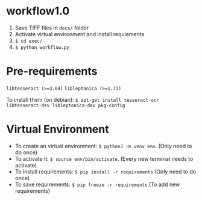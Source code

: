 # workflow1.0

1. Save TIFF files in `docs/` folder
2. Activate virtual environment and install requiements
3. `$ cd exec/`
2. `$ python workflow.py`

# Pre-requirements

`libtesseract (>=3.04)`
`libleptonica (>=1.71)`

To install them (on debian): `$ apt-get install tesseract-ocr libtesseract-dev libleptonica-dev pkg-config`

# Virtual Environment
- To create an virtual environment: `$ python3 -m venv env`. (Only need to do once)
- To activate it: `$ source env/bin/activate`. (Every new terminal needs to activate)
- To install requirements: `$ pip install -r requirements` (Only need to do once)
- To save requirements: `$ pip freeze -r requirements` (To add new requirements)
